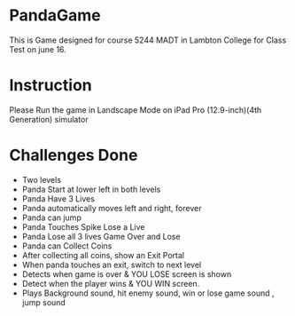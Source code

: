 # PandaGame
This is Game designed for course 5244 MADT in Lambton College for Class Test on june 16.

# Instruction
Please Run the game in Landscape Mode on iPad Pro (12.9-inch)(4th Generation) simulator

# Challenges Done
- Two levels
- Panda Start at lower left in both levels
- Panda Have 3 Lives
- Panda automatically moves left and right, forever
- Panda can jump
- Panda Touches Spike Lose a Live
- Panda Lose all 3 lives Game Over and Lose
- Panda can Collect Coins
- After collecting all coins, show an Exit Portal
- When panda touches an exit, switch to next level
- Detects when game is over & YOU LOSE screen is shown
- Detect when the player wins & YOU WIN screen.
- Plays Background sound, hit enemy sound, win or lose game sound , jump sound

